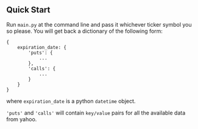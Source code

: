## Quick Start

Run `main.py` at the command line and pass it whichever ticker symbol you so please.
You will get back a dictionary of the following form:

    {
        expiration_date: {
            'puts': {
                ...
            },
            'calls': {
                ...
            }
        }
    }

where `expiration_date` is a python `datetime` object.

`'puts'` and `'calls'` will contain `key/value` pairs for all
the available data from yahoo.
